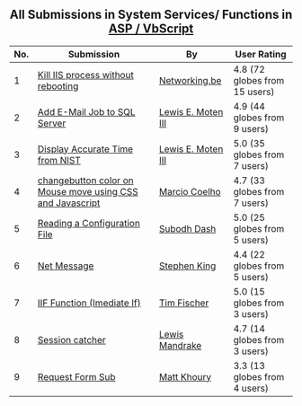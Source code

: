 ﻿<div align="center">

## All Submissions in System Services/ Functions in [ASP / VbScript](../ByWorld/asp-vbscript.md)

</div>

No.  | Submission | By   | User Rating
---- | ---------- | ---- | -----------
1 | [Kill IIS process without rebooting<br />](https://github.com/Planet-Source-Code/networking-be-kill-iis-process-without-rebooting__4-7414) | [Networking\.be](../ByAuthor/networking-be.md) | 4.8 (72 globes from 15 users)
2 | [Add E\-Mail Job to SQL Server<br />](https://github.com/Planet-Source-Code/lewis-e-moten-iii-add-e-mail-job-to-sql-server__4-6695) | [Lewis E\. Moten III](../ByAuthor/lewis-e-moten-iii.md) | 4.9 (44 globes from 9 users)
3 | [Display Accurate Time from NIST<br />](https://github.com/Planet-Source-Code/lewis-e-moten-iii-display-accurate-time-from-nist__4-7518) | [Lewis E\. Moten III](../ByAuthor/lewis-e-moten-iii.md) | 5.0 (35 globes from 7 users)
4 | [changebutton color on Mouse move using CSS and Javascript<br />](https://github.com/Planet-Source-Code/marcio-coelho-changebutton-color-on-mouse-move-using-css-and-javascript__4-6899) | [Marcio Coelho](../ByAuthor/marcio-coelho.md) | 4.7 (33 globes from 7 users)
5 | [Reading a Configuration File<br />](https://github.com/Planet-Source-Code/subodh-dash-reading-a-configuration-file__4-6825) | [Subodh Dash](../ByAuthor/subodh-dash.md) | 5.0 (25 globes from 5 users)
6 | [Net Message<br />](https://github.com/Planet-Source-Code/stephen-king-net-message__4-6923) | [Stephen King](../ByAuthor/stephen-king.md) | 4.4 (22 globes from 5 users)
7 | [IIF Function \(Imediate If\)<br />](https://github.com/Planet-Source-Code/tim-fischer-iif-function-imediate-if__4-6435) | [Tim Fischer](../ByAuthor/tim-fischer.md) | 5.0 (15 globes from 3 users)
8 | [Session catcher<br />](https://github.com/Planet-Source-Code/lewis-mandrake-session-catcher__4-7056) | [Lewis Mandrake](../ByAuthor/lewis-mandrake.md) | 4.7 (14 globes from 3 users)
9 | [Request Form Sub<br />](https://github.com/Planet-Source-Code/matt-khoury-request-form-sub__4-7128) | [Matt Khoury](../ByAuthor/matt-khoury.md) | 3.3 (13 globes from 4 users)
